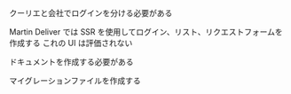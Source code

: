 クーリエと会社でログインを分ける必要がある

Martin Deliver では SSR を使用してログイン、リスト、リクエストフォームを作成する
これの UI は評価されない

ドキュメントを作成する必要がある

マイグレーションファイルを作成する
